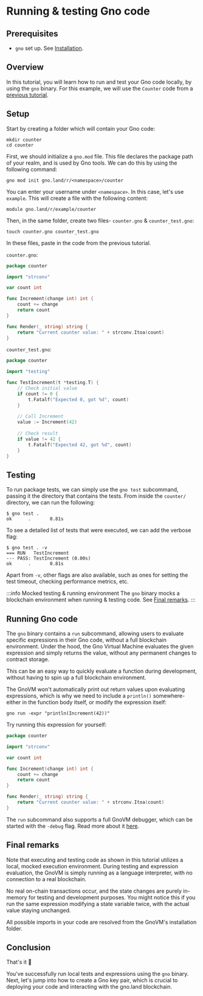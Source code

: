 # Running & testing Gno code

## Prerequisites

- `gno` set up. See [Installation](../users/interact-with-gnokey.md).

## Overview

In this tutorial, you will learn how to run and test your Gno code locally, by 
using the `gno` binary. For this example, we will use the `Counter` code from a
[previous tutorial](../builders/anatomy-of-a-gno-package.md).

## Setup

Start by creating a folder which will contain your Gno code:

```
mkdir counter
cd counter
```

First, we should initialize a `gno.mod` file. This file declares the package path
of your realm, and is used by Gno tools. We can do this by using the following command:

```
gno mod init gno.land/r/<namespace>/counter
```

You can enter your username under `<namespace>`. In this case, let's use `example`.
This will create a file with the following content:

```
module gno.land/r/example/counter 
```

Then, in the same folder, create two files- `counter.gno` & `counter_test.gno`:

```
touch counter.gno counter_test.gno
```

In these files, paste in the code from the previous tutorial.

`counter.gno`:
```go
package counter

import "strconv"

var count int

func Increment(change int) int {
	count += change
	return count
}

func Render(_ string) string {
	return "Current counter value: " + strconv.Itoa(count)
}
```

`counter_test.gno`:
```go
package counter

import "testing"

func TestIncrement(t *testing.T) {
	// Check initial value
	if count != 0 {
		t.Fatalf("Expected 0, got %d", count)
	}
	
	// Call Increment 
	value := Increment(42)
	
	// Check result
	if value != 42 {
		t.Fatalf("Expected 42, got %d", count)
	}
}
```

## Testing

To run package tests, we can simply use the `gno test` subcommand, passing it the 
directory that contains the tests. From inside the `counter/` directory, we 
can run the following:

```
$ gno test .   
ok      .       0.81s
```

To see a detailed list of tests that were executed, we can add the verbose flag:

```
$ gno test . -v     
=== RUN   TestIncrement
--- PASS: TestIncrement (0.00s)
ok      .       0.81s
```

Apart from `-v`, other flags are also available, such as ones for setting the
test timeout, checking performance metrics, etc.

:::info Mocked testing & running environment
The `gno` binary mocks a blockchain environment when running & testing code.
See [Final remarks](#final-remarks).
::: 

## Running Gno code

The `gno` binary contains a `run` subcommand, allowing users to evaluate
specific expressions in their Gno code, without a full blockchain environment.
Under the hood, the Gno Virtual Machine evaluates the given expression and simply
returns the value, without any permanent changes to contract storage.

This can be an easy way to quickly evaluate a function during development, without
having to spin up a full blockchain environment. 

The GnoVM won't automatically print out return values upon evaluating expressions,
which is why we need to include a `println()` somewhere- either in the function 
body itself, or modify the expression itself:

```
gno run -expr "println(Increment(42))"
```

Try running this expression for yourself:

```go gno run-expression=println(Increment(42))
package counter

import "strconv"

var count int

func Increment(change int) int {
	count += change
	return count
}

func Render(_ string) string {
	return "Current counter value: " + strconv.Itoa(count)
}
```

The `run` subcommand also supports a full GnoVM debugger, which can be started 
with the `-debug` flag. Read more about it [here](https://gno.land/r/gnoland/blog:p/gno-debugger).

## Final remarks

Note that executing and testing code as shown in this tutorial  utilizes a local,
mocked execution environment. During testing and expression evaluation, the GnoVM
is simply running as a language interpreter, with no connection to a real blockchain. 

No real on-chain transactions occur, and the state changes are purely in-memory 
for testing and development purposes. You might notice this if you run the same 
expression modifying a state variable twice, with the actual value staying unchanged.

All possible imports in your code are resolved from the GnoVM's installation folder. 

## Conclusion

That's it 🎉

You've successfully run local tests and expressions using the `gno` binary. 
Next, let's jump into how to create a Gno key pair, which is crucial to deploying
your code and interacting with the gno.land blockchain.

